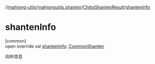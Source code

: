 //[mahjong-utils](../../../index.md)/[mahjongutils.shanten](../index.md)/[ChitoiShantenResult](index.md)/[shantenInfo](shanten-info.md)

# shantenInfo

[common]\
open override val [shantenInfo](shanten-info.md): [CommonShanten](../-common-shanten/index.md)

向听信息
